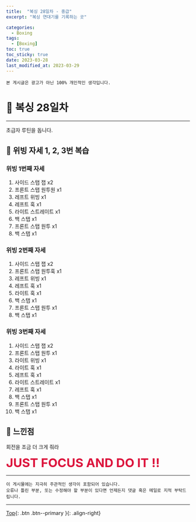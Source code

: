```yaml
---
title:  "복싱 28일차 - 중급"
excerpt: "복싱 연대기를 기록하는 곳"

categories:
  - Boxing
tags:
  - [Boxing]
toc: true
toc_sticky: true
date: 2023-03-28
last_modified_at: 2023-03-29
---
```


    본 게시글은 광고가 아닌 100% 개인적인 생각입니다.

# 🥊 복싱 28일차 
<hr style="width:100%" />

  초급자 루틴을 돕니다.  

## 🤣 위빙 자세 1, 2, 3번 복습  

### 위빙 1번째 자세

1. 사이드 스탭 잽 x2
2. 프론트 스탭 원투원 x1
3. 레프트 위빙 x1
4. 레프트 훅 x1   
5. 라이트 스트레이트 x1
6. 백 스탭 x1
7. 프론트 스탭 원투 x1
8. 백 스탭 x1

### 위빙 2번째 자세 

1. 사이드 스탭 잽 x2
2. 프론트 스탭 원투훅 x1
3. 레프트 위빙 x1
4. 레프트 훅 x1   
5. 라이트 훅 x1
6. 백 스탭 x1
7. 프론트 스탭 원투 x1
8. 백 스탭 x1

### 위빙 3번째 자세

1. 사이드 스탭 잽 x2
2. 프론트 스탭 원투 x1
3. 라이트 위빙 x1
4. 라이트 훅 x1   
5. 레프트 훅 x1
6. 라이트 스트레이트 x1
7. 레프트 훅 x1
8. 백 스탭 x1
9. 프론트 스탭 원투 x1
10. 백 스탭 x1

## 🤣 느낀점

회전을 조금 더 크게 줘라

  <strong style="color:crimson; font-size:25pt">JUST FOCUS AND DO IT !!</strong>

<hr style="width:100%" />

    이 게시물에는 지극히 주관적인 생각이 포함되어 있습니다. 
    오류나 틀린 부분, 또는 수정해야 할 부분이 있다면 언제든지 댓글 혹은 메일로 지적 부탁드립니다.
    
<hr>


[Top](#){: .btn .btn--primary }{: .align-right}
